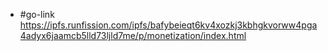 - #go-link https://ipfs.runfission.com/ipfs/bafybeieqt6kv4xozkj3kbhgkvorww4pga4adyx6jaamcb5lld73ljld7me/p/monetization/index.html

